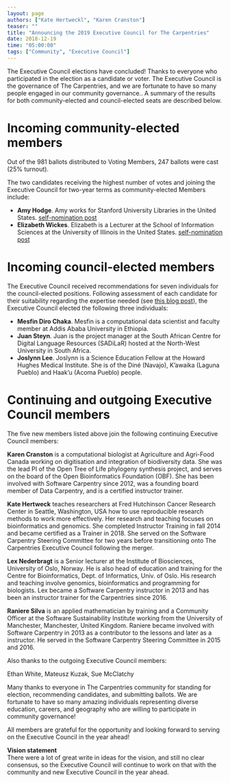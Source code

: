 ```yaml
---
layout: page
authors: ["Kate Hertweckl", "Karen Cranston"]
teaser: ""
title: "Announcing the 2019 Executive Council for The Carpentries"
date: 2018-12-19
time: "05:00:00"
tags: ["Community", "Executive Council"]
---
```


The Executive Council elections have concluded! Thanks to everyone who participated in the election as a candidate or voter. The Executive Council is the governance of The Carpentries, and we are fortunate to have so many people engaged in our community governance.. A summary of the results for both community-elected and council-elected seats are described below.

# Incoming community-elected members

Out of the 981 ballots distributed to Voting Members, 247 ballots were cast (25% turnout).

The two candidates receiving the highest number of votes and joining the Executive Council for two-year terms as community-elected Members include:

- **Amy Hodge**. Amy works for Stanford University Libraries in the United States. [self-nomination post](https://carpentries.org/blog/2018/11/amyhodge/)
- **Elizabeth Wickes**. Elizabeth is a Lecturer at the School of Information Sciences at the University of Illinois in the United States.  [self-nomination post](https://carpentries.org/blog/2018/11/wickes/)


# Incoming council-elected members

The Executive Council received recommendations for seven individuals for the council-elected positions. Following assessment of each candidate for their suitability regarding the expertise needed (see [this blog post](https://carpentries.org/blog/2018/10/ec-elections/)), the Executive Council elected the following three individuals:

- **Mesfin Diro Chaka**. Mesfin is a computational data scientist and faculty member at Addis Ababa University in Ethiopia.
- **Juan Steyn**. Juan is the project manager at the South African Centre for Digital Language Resources (SADiLaR) hosted at the North-West University in South Africa.
- **Joslynn Lee**. Joslynn is a Science Education Fellow at the Howard Hughes Medical Institute. She is of the Diné (Navajo), K’awaika (Laguna Pueblo) and Haak’u (Acoma Pueblo) people.

# Continuing and outgoing Executive Council members

The five new members listed above join the following continuing Executive Council members:

**Karen Cranston** is a computational biologist at Agriculture and Agri-Food Canada working on digitisation and integration of biodiversity data. She was the lead PI of the Open Tree of Life phylogeny synthesis project, and serves on the board of the Open Bioinformatics Foundation (OBF). She has been involved with Software Carpentry since 2012, was a founding board member of Data Carpentry, and is a certified instructor trainer.

**Kate Hertweck** teaches researchers at Fred Hutchinson Cancer Research Center in Seattle, Washington, USA how to use reproducible research methods to work more effectively. Her research and teaching focuses on bioinformatics and genomics. She completed Instructor Training in fall 2014 and became certified as a Trainer in 2018. She served on the Software Carpentry Steering Committee for two years before transitioning onto The Carpentries Executive Council following the merger.

**Lex Nederbragt** is a Senior lecturer at the Institute of Biosciences, University of Oslo, Norway. He is also head of education and training for the Centre for Bioinformatics, Dept. of Informatics, Univ. of Oslo. His research and teaching involve genomics, bioinformatics and programming for biologists. Lex became a Software Carpentry instructor in 2013 and has been an instructor trainer for the Carpentries since 2016.

**Raniere Silva** is an applied mathematician by training and a Community Officer at the Software Sustainability Institute working from the University of Manchester, Manchester, United Kingdom. Raniere became involved with Software Carpentry in 2013 as a contributor to the lessons and later as a instructor. He served in the Software Carpentry Steering Committee in 2015 and 2016.

Also thanks to the outgoing Executive Council members:

Ethan White, Mateusz Kuzak, Sue McClatchy

Many thanks to everyone in The Carpentries community for standing for election, recommending candidates, and submitting ballots. We are fortunate to have so many amazing individuals representing diverse education, careers, and geography who are willing to participate in community governance!

All members are grateful for the opportunity and looking forward to serving on the Executive Council in the year ahead!

**Vision statement**  
There were a lot of great write in ideas for the vision, and still no clear consensus, so the Executive Council will continue to work on that with the community and new Executive Council in the year ahead.
